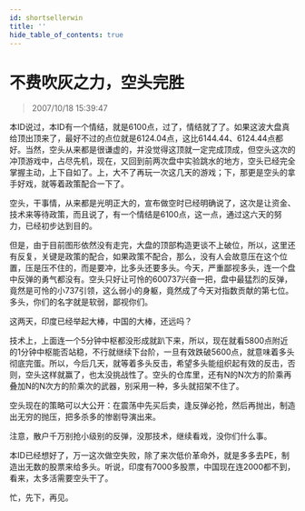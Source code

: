 ```yaml
---
id: shortsellerwin 
title: ''
hide_table_of_contents: true
---
```


# 不费吹灰之力，空头完胜

> 2007/10/18 15:39:47

<div style={{color: '#009900', fontWeight: '500', fontSize: '18px'}}>

本ID说过，本ID有一个情结，就是6100点，过了，情结就了了。如果这波大盘真给顶出顶来了，最好不过的点位就是6124.04点，这比6144.44、6124.44点都好。当然，空头从来都是很谦虚的，并没觉得这顶就一定完成顶成，但空头这次的冲顶游戏中，占尽先机，现在，又回到前两次盘中实验跳水的地方，空头已经完全掌握主动，上下自如了。上，大不了再玩一次这几天的游戏；下，那更是空头的拿手好戏，就等着政策配合一下了。
 
空头，干事情，从来都是光明正大的，宣布做空时已经明确说了，这次是让资金、技术来等待政策，而且说了，有一个情结是6100点，这一点，通过这六天的努力，已经初步达到目的。
 
但是，由于目前图形依然没有走完，大盘的顶部构造更谈不上破位，所以，这里还有反复，关键是政策的配合，如果政策不配合，那么，没有人会故意压在这个位置，压是压不住的，而是要冲，比多头还要多头。今天，严重鄙视多头，连一个盘中反弹的勇气都没有。空头只好让可怜的600737兴奋一把，盘中最猛烈的反弹，竟然是可怜的小737引领，这么弱小的身躯，竟然成了今天对指数贡献的第七位。多头，你们的名字就是软弱，鄙视你们。
 
这两天，印度已经举起大棒，中国的大棒，还远吗？
 
技术上，上面连一个5分钟中枢都没形成就趴下来，所以，现在就看5800点附近的1分钟中枢能否站稳，不行就继续下台阶，一旦有效跌破5600点，就意味着多头彻底完蛋。所以，今后几天，就等着多头反击，希望多头能组织起有效的反击，否则，空头这样就赢了，也太没挑战性了。空头的仓库里，还有N的N次方的阶乘再叠加N的N次方的阶乘次的武器，别采用一种，多头就招架不住了。
 
空头现在的策略可以大公开：在震荡中先买后卖，逢反弹必抢，然后再抛出，制造出无穷的抛压，把多杀多的惨剧导演出来。
 
注意，散户千万别抢小级别的反弹，没那技术，继续看戏，没你们什么事。
 
本ID已经想好了，万一这次做空失败，除了来次低价革命外，就是多多去PE，制造出无数的股票来给多头。听说，印度有7000多股票，中国现在连2000都不到，看来，太多活需要空头干了。
 
忙，先下，再见。

</div>